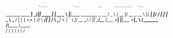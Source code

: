                   .___           .__        __     ________  .__               
_______  ____   __| _/___________|__| ____ |  | __ \______ \ |__|____  ________
\_  __ \/  _ \ / __ |/ __ \_  __ \  |/ ___\|  |/ /  |    |  \|  \__  \ \___   /
 |  | \(  <_> ) /_/ \  ___/|  | \/  \  \___|    <   |    `   \  |/ __ \_/    / 
 |__|   \____/\____ |\___  >__|  |__|\___  >__|_ \ /_______  /__(____  /_____ \
                   \/    \/              \/     \/         \/        \/      \/
<!--
**Roderickx/Roderickx** is a ✨ _special_ ✨ repository because its `README.md` (this file) appears on your GitHub profile.

Here are some ideas to get you started:

- 🔭 I’m currently working on ...
- 🌱 I’m currently learning ...
- 👯 I’m looking to collaborate on ...
- 🤔 I’m looking for help with ...
- 💬 Ask me about ...
- 📫 How to reach me: ...
- 😄 Pronouns: ...
- ⚡ Fun fact: ...
-->
